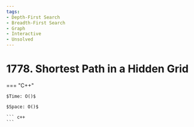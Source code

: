 ```yaml
---
tags:
- Depth-First Search
- Breadth-First Search
- Graph
- Interactive
- Unsolved
---
```



# 1778. Shortest Path in a Hidden Grid

=== "C++"

    $Time: O()$

    $Space: O()$

    ``` c++
    ```
